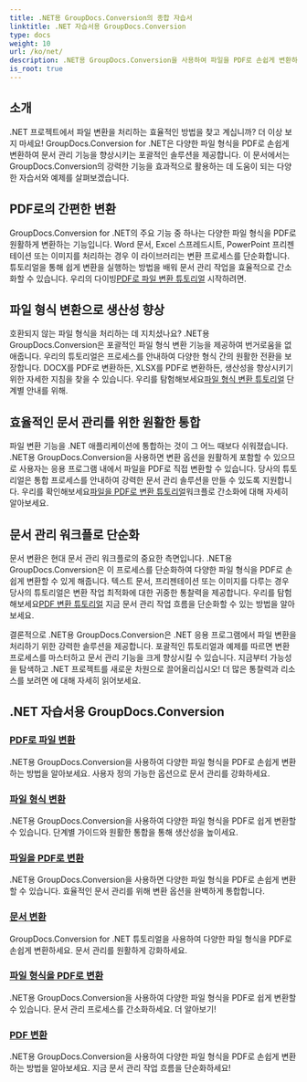 ```yaml
---
title: .NET용 GroupDocs.Conversion의 종합 자습서
linktitle: .NET 자습서용 GroupDocs.Conversion
type: docs
weight: 10
url: /ko/net/
description: .NET용 GroupDocs.Conversion을 사용하여 파일을 PDF로 손쉽게 변환하세요. 사용자 정의 가능한 옵션으로 문서 관리를 간소화하세요. #GroupDocs.Conversion
is_root: true
---
```


## 소개

.NET 프로젝트에서 파일 변환을 처리하는 효율적인 방법을 찾고 계십니까? 더 이상 보지 마세요! GroupDocs.Conversion for .NET은 다양한 파일 형식을 PDF로 손쉽게 변환하여 문서 관리 기능을 향상시키는 포괄적인 솔루션을 제공합니다. 이 문서에서는 GroupDocs.Conversion의 강력한 기능을 효과적으로 활용하는 데 도움이 되는 다양한 자습서와 예제를 살펴보겠습니다.

## PDF로의 간편한 변환

 GroupDocs.Conversion for .NET의 주요 기능 중 하나는 다양한 파일 형식을 PDF로 원활하게 변환하는 기능입니다. Word 문서, Excel 스프레드시트, PowerPoint 프리젠테이션 또는 이미지를 처리하는 경우 이 라이브러리는 변환 프로세스를 단순화합니다. 튜토리얼을 통해 쉽게 변환을 실행하는 방법을 배워 문서 관리 작업을 효율적으로 간소화할 수 있습니다. 우리의 다이빙[PDF로 파일 변환 튜토리얼](./file-conversion-to-pdf/) 시작하려면.

## 파일 형식 변환으로 생산성 향상

호환되지 않는 파일 형식을 처리하는 데 지치셨나요? .NET용 GroupDocs.Conversion은 포괄적인 파일 형식 변환 기능을 제공하여 번거로움을 없애줍니다. 우리의 튜토리얼은 프로세스를 안내하여 다양한 형식 간의 원활한 전환을 보장합니다. DOCX를 PDF로 변환하든, XLSX를 PDF로 변환하든, 생산성을 향상시키기 위한 자세한 지침을 찾을 수 있습니다. 우리를 탐험해보세요[파일 형식 변환 튜토리얼](./file-format-conversion-tutorials/) 단계별 안내를 위해.

## 효율적인 문서 관리를 위한 원활한 통합

 파일 변환 기능을 .NET 애플리케이션에 통합하는 것이 그 어느 때보다 쉬워졌습니다. .NET용 GroupDocs.Conversion을 사용하면 변환 옵션을 원활하게 포함할 수 있으므로 사용자는 응용 프로그램 내에서 파일을 PDF로 직접 변환할 수 있습니다. 당사의 튜토리얼은 통합 프로세스를 안내하여 강력한 문서 관리 솔루션을 만들 수 있도록 지원합니다. 우리를 확인해보세요[파일을 PDF로 변환 튜토리얼](./convert-files-to-pdf/)워크플로 간소화에 대해 자세히 알아보세요.

## 문서 관리 워크플로 단순화

 문서 변환은 현대 문서 관리 워크플로의 중요한 측면입니다. .NET용 GroupDocs.Conversion은 이 프로세스를 단순화하여 다양한 파일 형식을 PDF로 손쉽게 변환할 수 있게 해줍니다. 텍스트 문서, 프리젠테이션 또는 이미지를 다루는 경우 당사의 튜토리얼은 변환 작업 최적화에 대한 귀중한 통찰력을 제공합니다. 우리를 탐험해보세요[PDF 변환 튜토리얼](./pdf-conversion/) 지금 문서 관리 작업 흐름을 단순화할 수 있는 방법을 알아보세요.

결론적으로 .NET용 GroupDocs.Conversion은 .NET 응용 프로그램에서 파일 변환을 처리하기 위한 강력한 솔루션을 제공합니다. 포괄적인 튜토리얼과 예제를 따르면 변환 프로세스를 마스터하고 문서 관리 기능을 크게 향상시킬 수 있습니다. 지금부터 가능성을 탐색하고 .NET 프로젝트를 새로운 차원으로 끌어올리십시오! 더 많은 통찰력과 리소스를 보려면 에 대해 자세히 읽어보세요.
## .NET 자습서용 GroupDocs.Conversion
### [PDF로 파일 변환](./file-conversion-to-pdf/)
.NET용 GroupDocs.Conversion을 사용하여 다양한 파일 형식을 PDF로 손쉽게 변환하는 방법을 알아보세요. 사용자 정의 가능한 옵션으로 문서 관리를 강화하세요.
### [파일 형식 변환](./file-format-conversion-tutorials/)
.NET용 GroupDocs.Conversion을 사용하여 다양한 파일 형식을 PDF로 쉽게 변환할 수 있습니다. 단계별 가이드와 원활한 통합을 통해 생산성을 높이세요.
### [파일을 PDF로 변환](./convert-files-to-pdf/)
.NET용 GroupDocs.Conversion을 사용하면 다양한 파일 형식을 PDF로 손쉽게 변환할 수 있습니다. 효율적인 문서 관리를 위해 변환 옵션을 완벽하게 통합합니다.
### [문서 변환](./document-conversion/)
GroupDocs.Conversion for .NET 튜토리얼을 사용하여 다양한 파일 형식을 PDF로 손쉽게 변환하세요. 문서 관리를 원활하게 강화하세요.
### [파일 형식을 PDF로 변환](./converting-file-types-to-pdf/)
.NET용 GroupDocs.Conversion을 사용하여 다양한 파일 형식을 PDF로 쉽게 변환할 수 있습니다. 문서 관리 프로세스를 간소화하세요. 더 알아보기!
### [PDF 변환](./pdf-conversion/)
.NET용 GroupDocs.Conversion을 사용하여 다양한 파일 형식을 PDF로 손쉽게 변환하는 방법을 알아보세요. 지금 문서 관리 작업 흐름을 단순화하세요!